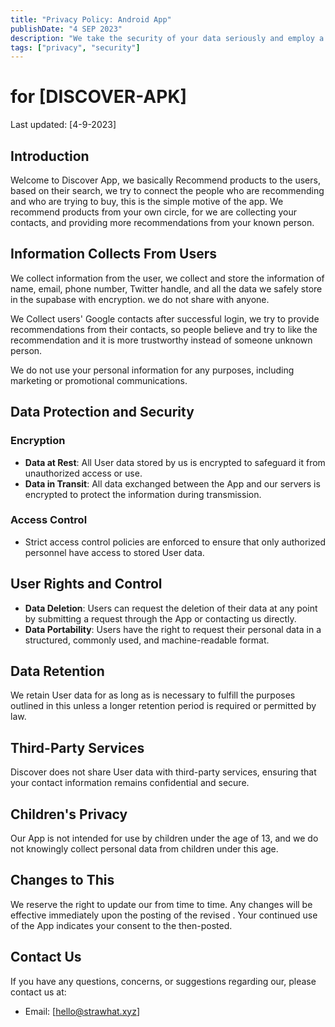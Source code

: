 ```yaml
---
title: "Privacy Policy: Android App"
publishDate: "4 SEP 2023"
description: "We take the security of your data seriously and employ a variety of security measures to safeguard your personal information."
tags: ["privacy", "security"]
---
```


# for [DISCOVER-APK]

Last updated: [4-9-2023]

## Introduction

Welcome to Discover App, we basically Recommend products to the users, based on their search, we try to connect the people who are recommending and who are trying to buy, this is the simple motive of the app. We recommend products from your own circle, for we are collecting your contacts, and providing more recommendations from your known person.

## Information Collects From Users

We collect information from the user, we collect and store the information of name, email, phone number, Twitter handle, and all the data we safely store in the supabase with encryption. we do not share with anyone. 

We Collect users' Google contacts after successful login, we try to provide recommendations from their contacts, so people believe and try to like the recommendation and it is more trustworthy instead of someone unknown person.

We do not use your personal information for any purposes, including marketing or promotional communications.

## Data Protection and Security

### Encryption

- **Data at Rest**: All User data stored by us is encrypted to safeguard it from unauthorized access or use.
- **Data in Transit**: All data exchanged between the App and our servers is encrypted to protect the information during transmission.

### Access Control

- Strict access control policies are enforced to ensure that only authorized personnel have access to stored User data.

## User Rights and Control

- **Data Deletion**: Users can request the deletion of their data at any point by submitting a request through the App or contacting us directly.
- **Data Portability**: Users have the right to request their personal data in a structured, commonly used, and machine-readable format.

## Data Retention

We retain User data for as long as is necessary to fulfill the purposes outlined in this unless a longer retention period is required or permitted by law.

## Third-Party Services

Discover does not share User data with third-party services, ensuring that your contact information remains confidential and secure.

## Children's Privacy

Our App is not intended for use by children under the age of 13, and we do not knowingly collect personal data from children under this age.

## Changes to This

We reserve the right to update our from time to time. Any changes will be effective immediately upon the posting of the revised . Your continued use of the App indicates your consent to the then-posted.

## Contact Us

If you have any questions, concerns, or suggestions regarding our, please contact us at:

- Email: [hello@strawhat.xyz]
